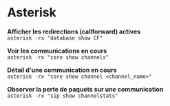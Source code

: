 # Asterisk
  
**Afficher les redirections (callforward) actives**  
`asterisk -rx "database show CF"`

**Voir les communications en cours**  
`asterisk -rx "core show channels"`

**Détail d'une communication en cours**  
`asterisk -rx "core show channel <channel_name>"`

**Observer la perte de paquets sur une communication**  
`asterisk -rx "sip show channelstats"`
